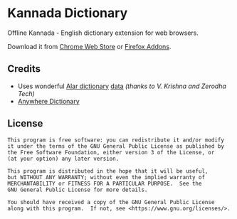 # Kannada Dictionary

Offline Kannada - English dictionary extension for web browsers.

Download it from [Chrome Web Store](https://chrome.google.com/webstore/detail/kannada-dictionary/bkadblplgjpbdfapceakimmcjakomiph) or [Firefox Addons](https://addons.mozilla.org/en-US/firefox/addon/kannada-dictionary/).

## Credits

* Uses wonderful [Alar dictionary](https://alar.ink/) [data](https://github.com/alar-dict/data) *(thanks to V. Krishna and Zerodha Tech)*
* [Anywhere Dictionary](https://github.com/meetDeveloper/Dictionary-Anywhere)

## License

```
This program is free software: you can redistribute it and/or modify
it under the terms of the GNU General Public License as published by
the Free Software Foundation, either version 3 of the License, or
(at your option) any later version.

This program is distributed in the hope that it will be useful,
but WITHOUT ANY WARRANTY; without even the implied warranty of
MERCHANTABILITY or FITNESS FOR A PARTICULAR PURPOSE.  See the
GNU General Public License for more details.

You should have received a copy of the GNU General Public License
along with this program.  If not, see <https://www.gnu.org/licenses/>.
```
